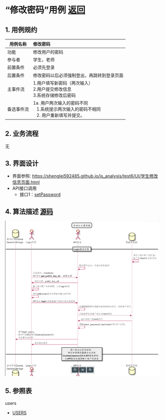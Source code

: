 # “修改密码”用例 [返回](../README.md)
## 1. 用例规约

|用例名称|修改密码|
|-------|:-------------|
|功能|修改用户的密码|
|参与者|学生，老师|
|前置条件|必须先登录|
|后置条件|修改密码以后必须强制登出，再跳转到登录页面|
|主事件流| 1.用户填写新密码（两次输入） <br/> 2.用户提交修改信息 <br/>3.系统存储修改后密码|
|备选事件流|1a. 用户两次输入的密码不同 <br/>&nbsp;&nbsp; 1.系统提示两次输入的密码不相同  <br/>&nbsp;&nbsp; 2. 用户重新填写并提交。 |

## 2. 业务流程
无

## 3. 界面设计
- 界面参照: https://shenglei592485.github.io/is_analysis/test6/UI/学生修改信息页面.html
- API接口调用
    - 接口1：[setPassword](../接口/setPassword.md)

## 4. 算法描述 [源码](../顺序图/登录认证流程图.puml)
![登录认证流程图](../image/登录认证.png)
    
## 5. 参照表
users
- [USERS](../数据库设计.md/#USERS)
